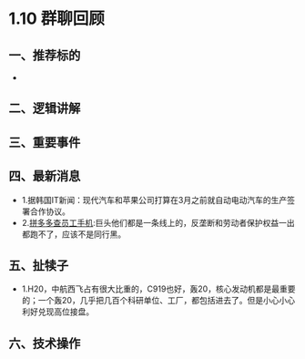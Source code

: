 # 1.10 群聊回顾

## 一、推荐标的
+ 

## 二、逻辑讲解


## 三、重要事件


## 四、最新消息
+ 1.据韩国IT新闻：现代汽车和苹果公司打算在3月之前就自动电动汽车的生产签署合作协议。
+ 2.[拼多多查员工手机](https://www.douban.com/group/topic/207733438/?dt_platform=com.douban.activity.wechat_friends&dt_dapp=1):巨头他们都是一条线上的，反垄断和劳动者保护权益一出都跑不了，应该不是同行黑。

## 五、扯犊子
+ 1.H20，中航西飞占有很大比重的，C919也好，轰20，核心发动机都是最重要的；一个轰20，几乎把几百个科研单位、工厂，都包括进去了。但是小心小心利好兑现高位接盘。

## 六、技术操作
